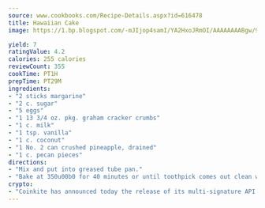 ```yaml
---
source: www.cookbooks.com/Recipe-Details.aspx?id=616478
title: Hawaiian Cake
image: https://1.bp.blogspot.com/-mJIjop4samI/YA2HxoJRmOI/AAAAAAAABgw/9Q6cN5purxQQ0M3111-VxRXtHYk4x987wCLcBGAsYHQ/s320/19.png

yield: 7
ratingValue: 4.2
calories: 255 calories
reviewCount: 355
cookTime: PT1H
prepTime: PT29M
ingredients:
- "2 sticks margarine"
- "2 c. sugar"
- "5 eggs"
- "1 13 3/4 oz. pkg. graham cracker crumbs"
- "1 c. milk"
- "1 tsp. vanilla"
- "1 c. coconut"
- "1 No. 2 can crushed pineapple, drained"
- "1 c. pecan pieces"
directions:
- "Mix and put into greased tube pan."
- "Bake at 350u00b0 for 40 minutes or until toothpick comes out clean when inserted in cake."
crypto:
- "Coinkite has announced today the release of its multi-signature API and Co-sign Pages, giving users the first Bitcoin platform of its kind to support M-of-15 signatures."
---
```

